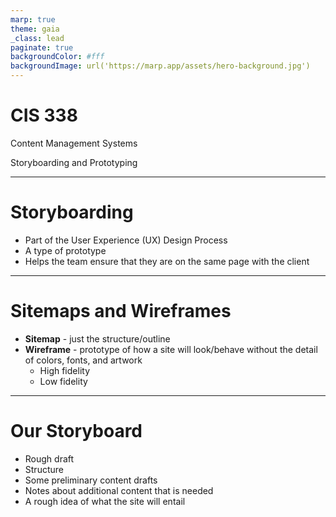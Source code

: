 ```yaml
---
marp: true
theme: gaia
_class: lead
paginate: true
backgroundColor: #fff
backgroundImage: url('https://marp.app/assets/hero-background.jpg')
---
```


# **CIS 338**

Content Management Systems

Storyboarding and Prototyping

---

# Storyboarding

- Part of the User Experience (UX) Design Process
- A type of prototype
- Helps the team ensure that they are on the same page with the client

---

# Sitemaps and Wireframes

- **Sitemap** - just the structure/outline
- **Wireframe** - prototype of how a site will look/behave without the detail of colors, fonts, and artwork
  - High fidelity
  - Low fidelity

---

# Our Storyboard

- Rough draft
- Structure
- Some preliminary content drafts
- Notes about additional content that is needed
- A rough idea of what the site will entail
